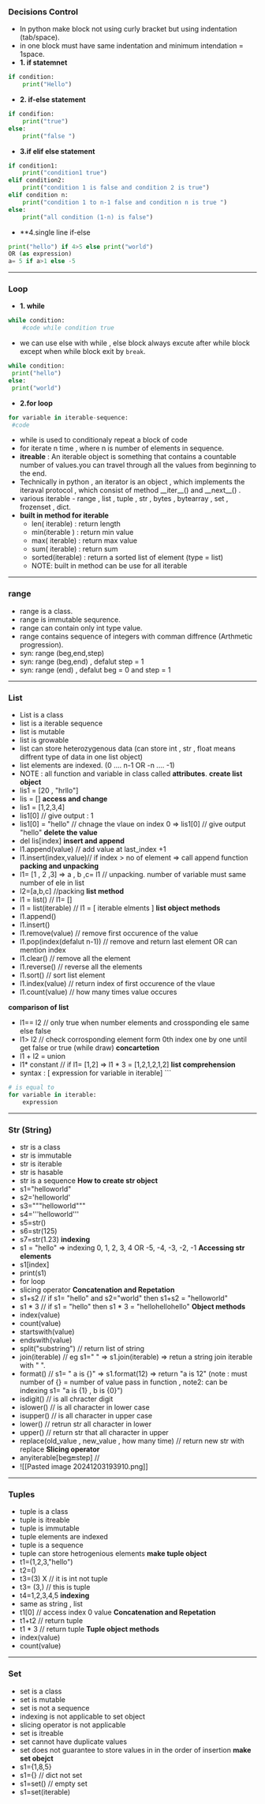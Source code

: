 ### **Decisions Control**
- In python make block not using curly bracket  but using indentation (tab/space).
- in one block must have same indentation and minimum intendation = 1space.
- **1. if statemnet**
``` python
if condition:
	print("Hello")
```
- **2. if-else statement**
```python
if condifion:
	print("true")
else:
	print("false ")
```
- **3.if elif else statement**
```python
if condition1:
	print("condition1 true")
elif condition2:
	print("condition 1 is false and condition 2 is true")
elif condition n:
	print("condition 1 to n-1 false and condition n is true ")
else:
	print("all condition (1-n) is false")
```
 - **4.single line if-else
 ```python
 print("hello") if 4>5 else print("world")
 OR (as expression)
 a= 5 if a>1 else -5
```
---

### **Loop**
- **1. while**
```python
while condition:
	#code while condition true
``` 
  - we can use else with while , else block always excute after while block except when while block exit by `break`.
  ```python
  while condition:
   print("hello")
  else:
   print("world")
```
- **2.for loop**
```python
for variable in iterable-sequence:
 #code 
```
- while is used to conditionaly repeat a block of code
- for iterate n time , where n is number of elements in sequence.
- **itreable** : An iterable object is something that contains a countable number of values.you can travel through all the values from beginning to the end.
- Technically in python , an iterator is an object , which implements the iteraval protocol , which consist of method \_\_iter\_\_() and  \_\_next\_\_() .
- various iterable - range , list , tuple , str , bytes , bytearray , set , frozenset , dict.
- **built in method for iterable**
	- len( iterable)   : return length  
	- min(iterable )  : return min value
	- max( iterable) : return max value
	- sum( iterable) : return sum
	- sorted(iterable) : return a sorted list of element (type = list)
	 - NOTE: built in method can be use for all iterable
	
	
--- 
### **range**
-  range is a class. 
- range is immutable sequrence. 
- range can contain only int type value. 
- range contains sequence of integers with comman diffrence (Arthmetic progression).
- syn: range (beg,end,step) 
- syn: range (beg,end) , defalut step = 1
- syn: range (end) , defalut beg = 0 and step = 1

---
### **List**
- List is a class
- list is a iterable sequence 
- list is mutable
- list is growable
- list can store heterozygenous data (can store int , str , float means diffrent type of data in one list object)
- list elements are indexed. (0 ....  n-1 OR -n .... -1)
-  NOTE : all function and variable in class called **attributes**.
**create list object**
-  lis1 = [20 , "hrllo"]
- lis = []
**access and change**
- lis1 = [1,2,3,4]
- lis1[0] // give output : 1
- lis1[0] = "hello" // chnage the vlaue on index 0 => lis1[0] // give output "hello"
**delete the value**
- del lis[index]
**insert and append**
- l1.append(value) // add value at last_index +1 
- l1.insert(index,value)// if index > no of element => call append function
**packing and unpacking**
- l1= [1 , 2 ,3] => a , b ,c= l1 // unpacking. number of variable must same number of ele in list
- l2=[a,b,c] //packing
**list method**
- l1  = list() // l1= []
- l1 = list(iterable) // l1 = [ iterable elments ]
**list object methods**
- l1.append()
- l1.insert()
- l1.remove(value) // remove first occurence of the value
- l1.pop(index(defalut n-1)) // remove and return last element OR can mention index
- l1.clear() // remove all the element
- l1.reverse() // reverse all  the elements
- l1.sort() // sort list element
- l1.index(value) // return index of first occurence of the vlaue
- l1.count(value) // how many times value occures

**comparison of list**
- l1== l2   // only true when number elements and crossponding ele same else false
- l1> l2 // check corrosponding element form 0th index one by one until get false or true (while draw)
**concartetion**
- l1 + l2 = union
- l1* constant // if l1= [1,2] => l1 * 3 = [1,2,1,2,1,2]
**list comprehension**
- syntax : [ expression  for variable in iterable]  ```
```python 
# is equal to 
for variable in iterable:
	expression 
```

---
### **Str (String)**
- str is a class
- str is immutable
- str is iterable
- str is hasable
- str is a sequence
**How to create str object**
- s1="helloworld"
- s2='helloworld'
- s3="""helloworld"""
- s4='''helloworld'''
- s5=str()
- s6=str(125)
- s7=str(1.23)
**indexing**
- s1 = "hello" => indexing 0, 1, 2, 3, 4 OR -5, -4, -3, -2, -1 
**Accessing str elements**
- s1[index]
- print(s1)
- for loop
- slicing operator
**Concatenation and Repetation**
- s1+s2  // if s1= "hello" and s2="world" then s1+s2 = "helloworld"
- s1 * 3 // if s1 = "hello" then s1 * 3 = "hellohellohello"
**Object methods**
- index(value)
- count(value)
- startswith(value)
- endswith(value)
- split("substring") // return list of string
- join(iterable) // eg s1=" " => s1.join(iterable) => retun a string join iterable with " ". 
- format() // s1= " a is {}" => s1.format(12) => return "a is 12" (note : must number of {} = number of value pass in function  , note2: can be indexing s1= "a is {1} , b is {0}")
- isdigit() // is all chracter digit
- islower() // is all character in lower case
- isupper() // is all character in upper case
- lower() // retrun str all character in lower
- upper() // return str that all character in upper
- replace(old_value , new_value , how many time) // return new str with replace
**Slicing operator**
- anyiterable[beg:end:step]  // 
- ![[Pasted image 20241203193910.png]]

---

### **Tuples**
- tuple is a class 
- tuple is itreable
- tuple is immutable
- tuple elements are indexed
- tuple is a sequence
- tuple can store  hetrogenious elements
**make tuple object**
- t1=(1,2,3,"hello")
- t2=()
- t3=(3) X // it is int not tuple 
- t3= (3,) // this is tuple
- t4=1,2,3,4,5 
**indexing**
- same as string , list
- t1[0] // access index 0 value
**Concatenation and Repetation**
- t1+t2 // return tuple
- t1 * 3 // return tuple
**Tuple object methods**
- index(value)
- count(value)

--- 
### **Set**
- set is a class
- set is mutable
- set is not a sequence
- indexing is not applicable to set object
- slicing operator is not applicable 
- set is itreable
- set cannot have duplicate values
- set does not guarantee to store values in in the order of insertion
**make set obejct**
- s1={1,8,5}
- s1={} // dict not set 
- s1=set() // empty set
- s1=set(iterable) 
 

 
